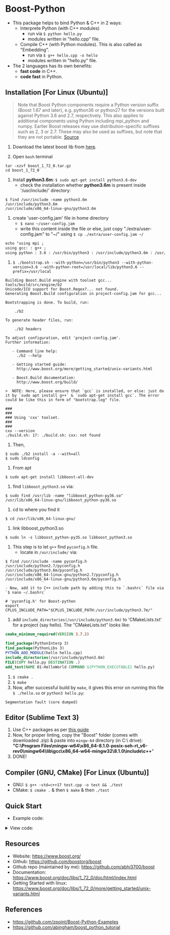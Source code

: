 # Boost-Python
* This package helps to bind Python & C++ in 2 ways:
	- Interprete Python (with C++ modules)
		- run via `$ python hello.py`
		- modules written in "hello.cpp" file.
	- Compile C++ (with Python modules). This is also called as "Embedding".
		- run via `$ g++ hello.cpp -o hello`
		- modules written in "hello.py" file.
* The 2 languages has its own benefits:
	- __fast code__ in C++.
	- __code fast__ in Python.

## Installation [For Linux (Ubuntu)]
> Note that Boost Python components require a Python version suffix (Boost 1.67 and later), e.g. python36 or python27 for the versions built against Python 3.6 and 2.7, respectively. This also applies to additional components using Python including mpi_python and numpy. Earlier Boost releases may use distribution-specific suffixes such as 2, 3 or 2.7. These may also be used as suffixes, but note that they are not portable. [Source](https://cmake.org/cmake/help/v3.12/module/FindBoost.html)

1. Download the latest boost lib from [here](https://www.boost.org/users/download/).

1. Open `bash` terminal
```console
tar -xzvf boost_1_72_0.tar.gz
cd boost_1_72_0
```

1. Install __python3.6m__: `$ sudo apt-get install python3.6-dev`
	- check the installation whether __python3.6m__ is present inside '/usr/include/' directory:
```console
$ find /usr/include -name python3.6m
/usr/include/python3.6m
/usr/include/x86_64-linux-gnu/python3.6m
```

1. create 'user-config.jam' file in home directory
	- `$ nano ~/user-config.jam`
	- write this content inside the file or else, just copy "./extra/user-config.jam" to "~/" using `$ cp ./extra/user-config.jam ~/`
```txt
echo "using mpi ;
using gcc: : g++ ;
using python : 3.6 : /usr/bin/python3 : /usr/include/python3.6m : /usr/local/lib ;"
```

1. `$ ./bootstrap.sh --with-python=/usr/bin/python3 --with-python-version=3.6 --with-python-root=/usr/local/lib/python3.6 --prefix=/usr/local`
```console
Building Boost.Build engine with toolset gcc... tools/build/src/engine/b2
Unicode/ICU support for Boost.Regex?... not found.
Generating Boost.Build configuration in project-config.jam for gcc...

Bootstrapping is done. To build, run:

    ./b2

To generate header files, run:

    ./b2 headers

To adjust configuration, edit 'project-config.jam'.
Further information:

   - Command line help:
     ./b2 --help

   - Getting started guide:
     http://www.boost.org/more/getting_started/unix-variants.html

   - Boost.Build documentation:
     http://www.boost.org/build/
```

	>  NOTE: Here, please ensure that `gcc` is installed, or else: just do it by `sudo apt install g++` & `sudo apt-get install gcc`. The error could be like this in form of "bootstrap.log" file.
```console
###
###
### Using 'cxx' toolset.
###
###
cxx --version
./build.sh: 17: ./build.sh: cxx: not found
```

1. Then,
```console
$ sudo ./b2 install -a --with=all
$ sudo ldconfig
```
1. From apt
```console
$ sudo apt-get install libboost-all-dev
```
1. find `libboost_python3.so` via:
```console
$ sudo find /usr/lib -name "libboost_python-py36.so"
/usr/lib/x86_64-linux-gnu/libboost_python-py36.so
```
1. cd to where you find it
```console
$ cd /usr/lib/x86_64-linux-gnu/
```
1. link libboost_python3.so
```console
$ sudo ln -s libboost_python-py35.so libboost_python3.so
```
1. This step is to let `g++` find `pyconfig.h` file.
	- locate in `/usr/include/` via:
```console
$ find /usr/include -name pyconfig.h
/usr/include/python2.7/pyconfig.h
/usr/include/python3.6m/pyconfig.h
/usr/include/x86_64-linux-gnu/python2.7/pyconfig.h
/usr/include/x86_64-linux-gnu/python3.6m/pyconfig.h
```
	- Now, add it to C++ include path by adding this to `.bashrc` file via `$ nano ~/.bashrc`
```console
# 'pyconfig.h' for Boost-python
export CPLUS_INCLUDE_PATH="$CPLUS_INCLUDE_PATH:/usr/include/python3.7m/"
```
1. add `include_directories(/usr/include/python3.6m)` to 'CMakeLists.txt' for a project (say hello). The "CMakeLists.txt" looks like:
```cmake
cmake_minimum_required(VERSION 3.7.2)

find_package(PythonInterp 3)
find_package(PythonLibs 3)
PYTHON_ADD_MODULE(hello hello.cpp)
include_directories(/usr/include/python3.6m)
FILE(COPY hello.py DESTINATION .)
add_test(NAME 01-HelloWorld COMMAND ${PYTHON_EXECUTABLE} hello.py)
```

1. `$ cmake .`
1. `$ make`
1. Now, after successful build by `make`, it gives this error on running this file `$ ./hello.so` or `python3 hello.py`:
```console
Segmentation fault (core dumped)
```

## Editor (Sublime Text 3)
1. Use C++ packages as per [this guide](https://github.com/abhi3700/My_Learning-Cpp/blob/master/README.md#sublime-text-3-recommended-editor)
1. Now, for proper linting, copy the "Boost" folder (comes with downloaded .zip) & paste into `mingw-64` directory (in C:\ drive): __"C:\Program Files\mingw-w64\x86_64-8.1.0-posix-seh-rt_v6-rev0\mingw64\lib\gcc\x86_64-w64-mingw32\8.1.0\include\c++__" 
1. DONE!

## Compiler (GNU, CMake) [For Linux (Ubuntu)]
* GNU: `$ g++ -std=c++17 test.cpp -o test && ./test`
* CMake: `$ cmake .` & then `$ make` & then `./test`

## Quick Start
* Example code:

<details>
	<summary>View code:</summary>

```cpp

```
</details>

## Resources
* Website: https://www.boost.org/
* Github: https://github.com/boostorg/boost
* Github repo (maintained by me): https://github.com/abhi3700/boost
* Documentation: https://www.boost.org/doc/libs/1_72_0/doc/html/index.html
* Getting Started with linux: https://www.boost.org/doc/libs/1_72_0/more/getting_started/unix-variants.html

## References
* https://github.com/zpoint/Boost-Python-Examples
* https://github.com/abingham/boost_python_tutorial
